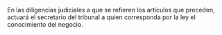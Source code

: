En las diligencias judiciales a que se refieren los artículos que preceden, actuará el secretario del tribunal a quien corresponda por la ley el conocimiento del negocio.